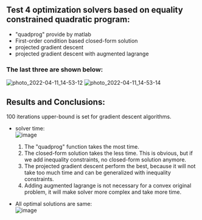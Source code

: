 ## Test 4 optimization solvers based on equality constrained quadratic program:
- "quadprog" provide by matlab
- First-order condition based closed-form solution
- projected gradient descent
- projected gradient descent with augmented lagrange <br>
### The last three are shown below:
![photo_2022-04-11_14-53-12](https://user-images.githubusercontent.com/36635562/162809556-0ad73c02-3fd2-419b-ac75-726213454634.jpg)
![photo_2022-04-11_14-53-14](https://user-images.githubusercontent.com/36635562/162810140-8ab14d26-6453-4671-9876-29dfdbca8cfa.jpg)


## Results and Conclusions:
100 iterations upper-bound is set for gradient descent algorithms.
- solver time: <br>
![image](https://user-images.githubusercontent.com/36635562/162810297-6c4deae8-bfca-48a8-8d66-99c12dfc4969.png) <br>
  1. The "quadprog" function takes the most time.
  2. The closed-form solution takes the less time. This is obvious, but if we add inequality constraints, no closed-form solution anymore.
  3. The projected gradient descent perform the best, because it will not take too much time and can be generalized with inequality constraints.
  4. Adding augmented lagrange is not necessary for a convex original problem, it will make solver more complex and take more time.

- All optimal solutions are same: <br>
![image](https://user-images.githubusercontent.com/36635562/162811024-72b9f6bd-ffe9-46ad-be11-5be44095a084.png)

